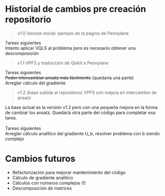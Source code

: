 
Historial de cambios pre creación repositorio
============================================
> v1.0 Versión inicial: ejemplo de la página de Pennylane
> 
Tareas siguientes <br>
Intento aplicar VQLS al problema pero es necesario obtener una descomposición

> v1.1 VPFS y traducción de Qiskit a Pennylane

Tareas siguientes <br>
~~Poder intercambiar ansatz más fácilmente~~ (quedaría una parte) <br>
Arreglar cálculo del gradiente

> v1.2 (base subida al repositorio) VPFS con mejora en intercambio de ansatz

La base actual es la versión v1.2 pero con una pequeña mejora en la forma de cambiar los ansatz. Quedaría otra parte del código para completar esa tarea. <br> <br>
Tareas siguientes <br>
Arreglar cálculo analítico del gradiente
U_b, resolver problema con b siendo complejo

Cambios futuros
===============
- Refactorización para mejorar mantenimiento del código
- Cálculo de gradiente analítico
- Cálculos con números complejos (!)
- Descomposición de matrices
